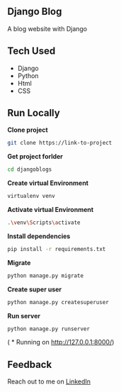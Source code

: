 ## Django Blog
A blog website with Django

## Tech Used

- Django
- Python
- Html
- CSS

<!-- ## Screenshots

![App Screenshot](https://github.com/badjatya/CLI-Cricket-Quiz-Mark2/blob/main/img/Mark2.png) -->

## Run Locally

**Clone project**

```bash
git clone https://link-to-project
```

**Get project forlder**

```bash
cd djangoblogs
```

**Create virtual Environment**

```bash
virtualenv venv
```

**Activate virtual Environment**

```bash
.\venv\Scripts\activate
```

**Install dependencies**

```bash
pip install -r requirements.txt
```


**Migrate**

```bash
python manage.py migrate
```

 **Create super user**

```bash
python manage.py createsuperuser
```

**Run server**

```bash
python manage.py runserver
```
( * Running on http://127.0.0.1:8000/)

## Feedback

Reach out to me on [LinkedIn](https://linkedin.com/in/nandinichhajed)
